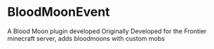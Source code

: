 # BloodMoonEvent
A Blood Moon plugin developed Originally Developed for the Frontier minecraft server, adds bloodmoons with custom mobs
